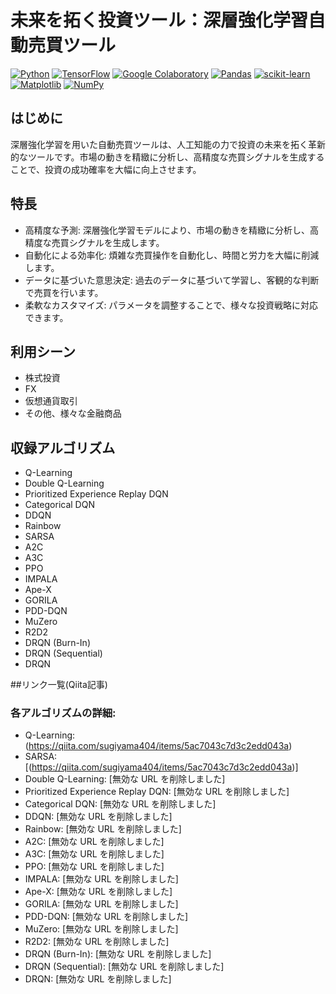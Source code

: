 # 未来を拓く投資ツール：深層強化学習自動売買ツール

[![Python](https://img.shields.io/badge/python-3670A0?logo=python&logoColor=ffdd54)](https://www.python.org/)
[![TensorFlow](https://img.shields.io/badge/TensorFlow-%23FF6F00.svg?logo=TensorFlow&logoColor=white)](https://www.tensorflow.org/)
[![Google Colaboratory](https://shields.io/badge/Google_Colaboratory-orange.svg)](https://colab.research.google.com/)
[![Pandas](https://img.shields.io/badge/pandas-%23150458.svg?logo=pandas&logoColor=white)](https://pandas.pydata.org/)
[![scikit-learn](https://img.shields.io/badge/scikit--learn-%23F7931E.svg?logo=scikit-learn&logoColor=white)](https://scikit-learn.org/stable/)
[![Matplotlib](https://img.shields.io/badge/Matplotlib-%23ffffff.svg?logo=Matplotlib&logoColor=black)](https://matplotlib.org/)
[![NumPy](https://img.shields.io/badge/numpy-%23013243.svg?logo=numpy&logoColor=white)](https://numpy.org/)

## はじめに

深層強化学習を用いた自動売買ツールは、人工知能の力で投資の未来を拓く革新的なツールです。市場の動きを精緻に分析し、高精度な売買シグナルを生成することで、投資の成功確率を大幅に向上させます。

## 特長

+ 高精度な予測: 深層強化学習モデルにより、市場の動きを精緻に分析し、高精度な売買シグナルを生成します。
+ 自動化による効率化: 煩雑な売買操作を自動化し、時間と労力を大幅に削減します。
+ データに基づいた意思決定: 過去のデータに基づいて学習し、客観的な判断で売買を行います。
+ 柔軟なカスタマイズ: パラメータを調整することで、様々な投資戦略に対応できます。


## 利用シーン

+ 株式投資
+ FX
+ 仮想通貨取引
+ その他、様々な金融商品

## 収録アルゴリズム
+ Q-Learning
+ Double Q-Learning
+ Prioritized Experience Replay DQN
+ Categorical DQN
+ DDQN
+ Rainbow
+ SARSA
+ A2C
+ A3C
+ PPO
+ IMPALA
+ Ape-X
+ GORILA
+ PDD-DQN
+ MuZero
+ R2D2
+ DRQN (Burn-In)
+ DRQN (Sequential)
+ DRQN

##リンク一覧(Qiita記事)
### 各アルゴリズムの詳細:

+ Q-Learning: (https://qiita.com/sugiyama404/items/5ac7043c7d3c2edd043a)
+ SARSA: [(https://qiita.com/sugiyama404/items/5ac7043c7d3c2edd043a)]
+ Double Q-Learning: [無効な URL を削除しました]
+ Prioritized Experience Replay DQN: [無効な URL を削除しました]
+ Categorical DQN: [無効な URL を削除しました]
+ DDQN: [無効な URL を削除しました]
+ Rainbow: [無効な URL を削除しました]
+ A2C: [無効な URL を削除しました]
+ A3C: [無効な URL を削除しました]
+ PPO: [無効な URL を削除しました]
+ IMPALA: [無効な URL を削除しました]
+ Ape-X: [無効な URL を削除しました]
+ GORILA: [無効な URL を削除しました]
+ PDD-DQN: [無効な URL を削除しました]
+ MuZero: [無効な URL を削除しました]
+ R2D2: [無効な URL を削除しました]
+ DRQN (Burn-In): [無効な URL を削除しました]
+ DRQN (Sequential): [無効な URL を削除しました]
+ DRQN: [無効な URL を削除しました]











